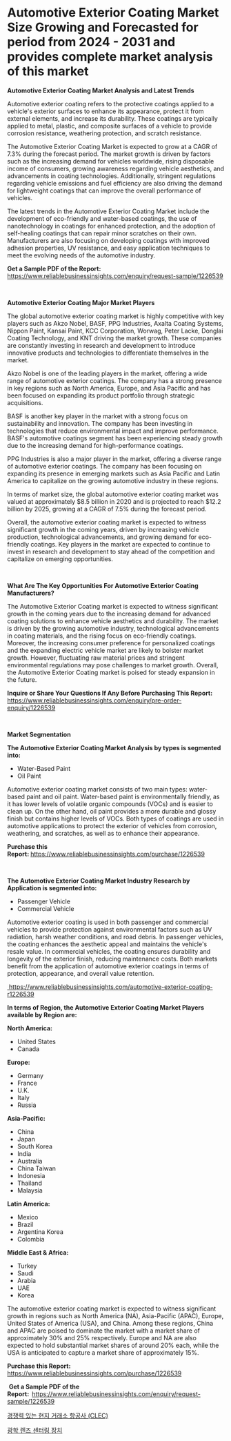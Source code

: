 <p><h1>Automotive Exterior Coating Market Size Growing and Forecasted for period from 2024 - 2031 and provides complete market analysis of this market</h1></p><p><strong>Automotive Exterior Coating Market Analysis and Latest Trends</strong></p>
<p><p>Automotive exterior coating refers to the protective coatings applied to a vehicle's exterior surfaces to enhance its appearance, protect it from external elements, and increase its durability. These coatings are typically applied to metal, plastic, and composite surfaces of a vehicle to provide corrosion resistance, weathering protection, and scratch resistance.</p><p>The Automotive Exterior Coating Market is expected to grow at a CAGR of 7.3% during the forecast period. The market growth is driven by factors such as the increasing demand for vehicles worldwide, rising disposable income of consumers, growing awareness regarding vehicle aesthetics, and advancements in coating technologies. Additionally, stringent regulations regarding vehicle emissions and fuel efficiency are also driving the demand for lightweight coatings that can improve the overall performance of vehicles.</p><p>The latest trends in the Automotive Exterior Coating Market include the development of eco-friendly and water-based coatings, the use of nanotechnology in coatings for enhanced protection, and the adoption of self-healing coatings that can repair minor scratches on their own. Manufacturers are also focusing on developing coatings with improved adhesion properties, UV resistance, and easy application techniques to meet the evolving needs of the automotive industry.</p></p>
<p><strong>Get a Sample PDF of the Report:&nbsp;</strong> <a href="https://www.reliablebusinessinsights.com/enquiry/request-sample/1226539">https://www.reliablebusinessinsights.com/enquiry/request-sample/1226539</a></p>
<p>&nbsp;</p>
<p><strong>Automotive Exterior Coating Major Market Players</strong></p>
<p><p>The global automotive exterior coating market is highly competitive with key players such as Akzo Nobel, BASF, PPG Industries, Axalta Coating Systems, Nippon Paint, Kansai Paint, KCC Corporation, Worwag, Peter Lacke, Donglai Coating Technology, and KNT driving the market growth. These companies are constantly investing in research and development to introduce innovative products and technologies to differentiate themselves in the market.</p><p>Akzo Nobel is one of the leading players in the market, offering a wide range of automotive exterior coatings. The company has a strong presence in key regions such as North America, Europe, and Asia Pacific and has been focused on expanding its product portfolio through strategic acquisitions.</p><p>BASF is another key player in the market with a strong focus on sustainability and innovation. The company has been investing in technologies that reduce environmental impact and improve performance. BASF's automotive coatings segment has been experiencing steady growth due to the increasing demand for high-performance coatings.</p><p>PPG Industries is also a major player in the market, offering a diverse range of automotive exterior coatings. The company has been focusing on expanding its presence in emerging markets such as Asia Pacific and Latin America to capitalize on the growing automotive industry in these regions.</p><p>In terms of market size, the global automotive exterior coating market was valued at approximately $8.5 billion in 2020 and is projected to reach $12.2 billion by 2025, growing at a CAGR of 7.5% during the forecast period.</p><p>Overall, the automotive exterior coating market is expected to witness significant growth in the coming years, driven by increasing vehicle production, technological advancements, and growing demand for eco-friendly coatings. Key players in the market are expected to continue to invest in research and development to stay ahead of the competition and capitalize on emerging opportunities.</p></p>
<p>&nbsp;</p>
<p><strong>What Are The Key Opportunities For Automotive Exterior Coating Manufacturers?</strong></p>
<p><p>The Automotive Exterior Coating market is expected to witness significant growth in the coming years due to the increasing demand for advanced coating solutions to enhance vehicle aesthetics and durability. The market is driven by the growing automotive industry, technological advancements in coating materials, and the rising focus on eco-friendly coatings. Moreover, the increasing consumer preference for personalized coatings and the expanding electric vehicle market are likely to bolster market growth. However, fluctuating raw material prices and stringent environmental regulations may pose challenges to market growth. Overall, the Automotive Exterior Coating market is poised for steady expansion in the future.</p></p>
<p><strong>Inquire or Share Your Questions If Any Before Purchasing This Report:</strong> <a href="https://www.reliablebusinessinsights.com/enquiry/pre-order-enquiry/1226539">https://www.reliablebusinessinsights.com/enquiry/pre-order-enquiry/1226539</a></p>
<p>&nbsp;</p>
<p><strong>Market Segmentation</strong></p>
<p><strong>The Automotive Exterior Coating Market Analysis by types is segmented into:</strong></p>
<p><ul><li>Water-Based Paint</li><li>Oil Paint</li></ul></p>
<p><p>Automotive exterior coating market consists of two main types: water-based paint and oil paint. Water-based paint is environmentally friendly, as it has lower levels of volatile organic compounds (VOCs) and is easier to clean up. On the other hand, oil paint provides a more durable and glossy finish but contains higher levels of VOCs. Both types of coatings are used in automotive applications to protect the exterior of vehicles from corrosion, weathering, and scratches, as well as to enhance their appearance.</p></p>
<p><strong>Purchase this Report:&nbsp;</strong><a href="https://www.reliablebusinessinsights.com/purchase/1226539">https://www.reliablebusinessinsights.com/purchase/1226539</a></p>
<p>&nbsp;</p>
<p><strong>The Automotive Exterior Coating Market Industry Research by Application is segmented into:</strong></p>
<p><ul><li>Passenger Vehicle</li><li>Commercial Vehicle</li></ul></p>
<p><p>Automotive exterior coating is used in both passenger and commercial vehicles to provide protection against environmental factors such as UV radiation, harsh weather conditions, and road debris. In passenger vehicles, the coating enhances the aesthetic appeal and maintains the vehicle's resale value. In commercial vehicles, the coating ensures durability and longevity of the exterior finish, reducing maintenance costs. Both markets benefit from the application of automotive exterior coatings in terms of protection, appearance, and overall value retention.</p></p>
<p><a href="https://www.reliablebusinessinsights.com/automotive-exterior-coating-r1226539">&nbsp;https://www.reliablebusinessinsights.com/automotive-exterior-coating-r1226539</a></p>
<p><strong>In terms of Region, the Automotive Exterior Coating Market Players available by Region are:</strong></p>
<p>
    <p> <strong> North America: </strong>
        <ul>
            <li>United States</li>
            <li>Canada</li>
        </ul>
        </p> 
    <p> <strong> Europe: </strong>
        <ul>
            <li>Germany</li>
            <li>France</li>
            <li>U.K.</li>
            <li>Italy</li>
            <li>Russia</li>
        </ul>
        </p> 
    <p> <strong> Asia-Pacific: </strong>
        <ul>
            <li>China</li>
            <li>Japan</li>
            <li>South Korea</li>
            <li>India</li>
            <li>Australia</li>
            <li>China Taiwan</li>
            <li>Indonesia</li>
            <li>Thailand</li>
            <li>Malaysia</li>
        </ul>
        </p> 
    <p> <strong> Latin America: </strong>
        <ul>
            <li>Mexico</li>
            <li>Brazil</li>
            <li>Argentina Korea</li>
            <li>Colombia</li>
        </ul>
        </p> 
    <p> <strong> Middle East & Africa: </strong>
        <ul>
            <li>Turkey</li>
            <li>Saudi</li>
            <li>Arabia</li>
            <li>UAE</li>
            <li>Korea</li>
        </ul>
    </p>
    </p>
<p><p>The automotive exterior coating market is expected to witness significant growth in regions such as North America (NA), Asia-Pacific (APAC), Europe, United States of America (USA), and China. Among these regions, China and APAC are poised to dominate the market with a market share of approximately 30% and 25% respectively. Europe and NA are also expected to hold substantial market shares of around 20% each, while the USA is anticipated to capture a market share of approximately 15%.</p></p>
<p><strong>Purchase this Report: </strong><a href="https://www.reliablebusinessinsights.com/purchase/1226539">https://www.reliablebusinessinsights.com/purchase/1226539</a></p>
<p>&nbsp;<strong>Get a Sample PDF of the Report:&nbsp;&nbsp;</strong><a href="https://www.reliablebusinessinsights.com/enquiry/request-sample/1226539">https://www.reliablebusinessinsights.com/enquiry/request-sample/1226539</a></p>
<p><strong></strong></p>
<p><p><a href="https://medium.com/@karenturner47/%EC%A7%80%EC%97%AD%ED%86%B5%EC%8B%A0%EC%82%AC%EC%97%85%EC%9E%90-clec-%EC%8B%9C%EC%9E%A5-%EC%A0%90%EC%9C%A0%EC%9C%A8-%EA%B7%9C%EB%AA%A8-%EC%B6%94%EC%84%B8-%EC%82%B0%EC%97%85-%EB%B6%84%EC%84%9D-%EB%B3%B4%EA%B3%A0%EC%84%9C-%EC%9D%91%EC%9A%A9-%EB%B6%84%EC%95%BC-%EA%B4%91%EC%BC%80%EC%9D%B4%EB%B8%94-%ED%88%AC-%EB%8D%94-%ED%94%84%EB%A0%88%EB%AF%B8%EC%8A%A4-%EC%A7%80%EC%83%81%ED%8C%8C-%EA%B3%A0%EC%A0%95-%EB%AC%B4%EC%84%A0-%EC%BD%94%ED%8D%BC-%EB%A1%9C%EC%BB%AC-%EB%A3%A8%ED%94%84-%EB%8F%99%EC%B6%95-%EC%BC%80%EC%9D%B4%EB%B8%94-%EC%9C%A0%ED%98%95-%EC%B5%9C%EC%A2%85-d27bef0f13de">경쟁력 있는 현지 거래소 항공사 (CLEC)</a></p><p><a href="https://medium.com/@earlfeffersj/%EA%B4%91%ED%95%99-%EB%A0%8C%EC%A6%88-%EC%A4%91%EC%95%99%EC%A0%95%EB%A0%AC-%EC%9E%A5%EC%B9%98-%EC%8B%9C%EC%9E%A5-%EC%A1%B0%EC%82%AC-%EB%B0%8F-%EC%82%B0%EC%97%85%EC%A7%84%ED%99%94-%EB%B0%8F-2031%EB%85%84%EA%B9%8C%EC%A7%80%EC%9D%98-%EC%98%88%EC%B8%A1-75017dbae657">광학 렌즈 센터링 장치</a></p></p>